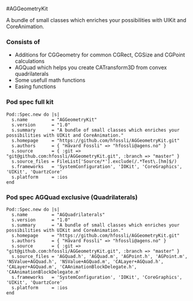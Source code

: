 #AGGeometryKit


A bundle of small classes which enriches your possibilities with UIKit and CoreAnimation.

### Consists of

* Additions for CGGeometry for common CGRect, CGSize and CGPoint calculations
* AGQuad which helps you create CATransform3D from convex quadrilaterals
* Some usefull math functions
* Easing functions 

### Pod spec full kit

	Pod::Spec.new do |s|
	  s.name         = "AGGeometryKit"
	  s.version      = "1.0"
	  s.summary      = "A bundle of small classes which enriches your possibilities with UIKit and CoreAnimation."
	  s.homepage     = "https://github.com/hfossli/AGGeometryKit.git"
	  s.authors      = { "Håvard Fossli" => "hfossli@agens.no" }
	  s.source       = { :git => "git@github.com:hfossli/AGGeometryKit.git", :branch => "master" }
	  s.source_files = FileList['Source/*'].exclude(/.*Test\.[hm]$/)
	  s.frameworks   = 'SystemConfiguration', 'IOKit', 'CoreGraphics', 'UIKit', 'QuartzCore'
	  s.platform     = :ios
	end

### Pod spec AGQuad exclusive (Quadrilaterals)

	Pod::Spec.new do |s|
	  s.name         = "AGQuadrilaterals"
	  s.version      = "1.0"
	  s.summary      = "A bundle of small classes which enriches your possibilities with UIKit and CoreAnimation."
	  s.homepage     = "https://github.com/hfossli/AGGeometryKit.git"
	  s.authors      = { "Håvard Fossli" => "hfossli@agens.no" }
	  s.source       = { :git => "git@github.com:hfossli/AGGeometryKit.git", :branch => "master" }
	  s.source_files = 'AGQuad.h', 'AGQuad.m', 'AGPoint.h', 'AGPoint.m', 'NSValue+AGQuad.h', 'NSValue+AGQuad.m', 'CALayer+AGQuad.h', 'CALayer+AGQuad.m', 'CAAnimationBlockDelegate.h', 'CAAnimationBlockDelegate.m'
	  s.frameworks   = 'SystemConfiguration', 'IOKit', 'CoreGraphics', 'UIKit', 'QuartzCore'
	  s.platform     = :ios
	end